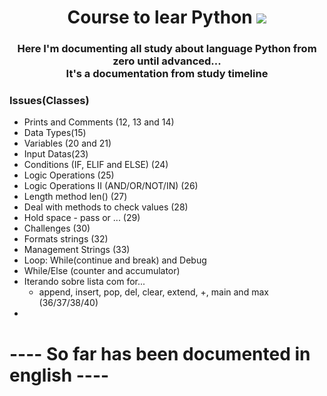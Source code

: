 <h1 align="center"> Course to lear Python 
<img src="https://www.google.com/imgres?imgurl=https%3A%2F%2Fupload.wikimedia.org%2Fwikipedia%2Fcommons%2Fthumb%2Fd%2Fd3%2FPython_icon_%2528black_and_white%2529.svg%2F2048px-Python_icon_%2528black_and_white%2529.svg.png&imgrefurl=https%3A%2F%2Fcommons.wikimedia.org%2Fwiki%2FFile%3APython_icon_(black_and_white).svg&tbnid=XbFuPwB4p_uVDM&vet=12ahUKEwi5563N-4n4AhVCkZUCHQ0WAxgQMygEegUIARC_AQ..i&docid=9ekqY5jaJbRj5M&w=2048&h=2048&q=svg%20python&ved=2ahUKEwi5563N-4n4AhVCkZUCHQ0WAxgQMygEegUIARC_AQ">
</h1>
<h3 align="center">
Here I'm documenting all study about language Python from zero until advanced...<br>It's a documentation from study timeline</h3>

### Issues(Classes)
- Prints and Comments (12, 13 and 14)
- Data Types(15)
- Variables (20 and 21)
- Input Datas(23)
- Conditions (IF, ELIF and ELSE) (24)
- Logic Operations (25)
- Logic Operations II (AND/OR/NOT/IN) (26)
- Length method len() (27)
- Deal with methods to check values (28)
- Hold space - pass or ... (29)
- Challenges (30)
- Formats strings (32)
- Management Strings (33)
- Loop: While(continue and break) and Debug
- While/Else (counter and accumulator)
- Iterando sobre lista com for... 
  - append, insert, pop, del, clear, extend, +, main and max (36/37/38/40)
- 

# ---- So far has been documented in english ----

